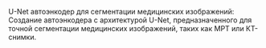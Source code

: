 U-Net автоэнкодер для сегментации медицинских изображений: Создание автоэнкодера с архитектурой U-Net, предназначенного для точной сегментации медицинских изображений, таких как МРТ или КТ-снимки.